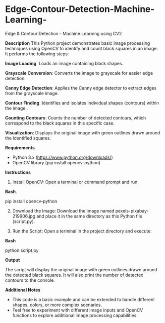 # Edge-Contour-Detection-Machine-Learning-
Edge &amp; Contour Detection - Machine Learning using CV2

**Description**
This Python project demonstrates basic image processing techniques using OpenCV to identify and count black squares in an image. It performs the following steps:

**Image Loading**: Loads an image containing black shapes.

**Grayscale Conversion**: Converts the image to grayscale for easier edge detection.

**Canny Edge Detection**: Applies the Canny edge detector to extract edges from the grayscale image.

**Contour Finding**: Identifies and isolates individual shapes (contours) within the image..

**Counting Contours**: Counts the number of detected contours, which correspond to the black squares in this specific case.

**Visualization**: Displays the original image with green outlines drawn around the identified squares.

**Requirements**

  - Python 3.x (https://www.python.org/downloads/)
  - OpenCV library (pip install opencv-python)

**Instructions**

1. Install OpenCV: Open a terminal or command prompt and run:

**Bash**.

pip install opencv-python

2. Download the Image: Download the image named pexels-pixabay-219906.jpg and place it in the same directory as this Python file (script.py).

3. Run the Script: Open a terminal in the project directory and execute:

**Bash**

python script.py

**Output**

The script will display the original image with green outlines drawn around the detected black squares. It will also print the number of detected contours to the console.

**Additional Notes**

 - This code is a basic example and can be extended to handle different shapes, colors, or more complex scenarios.
 - Feel free to experiment with different image inputs and OpenCV functions to explore additional image processing capabilities.
